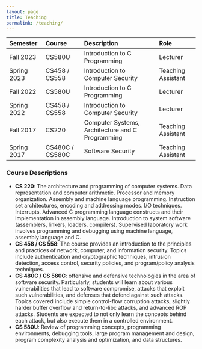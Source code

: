 ```yaml
---
layout: page
title: Teaching
permalink: /teaching/
---
```


| Semester    | Course          | Description                                      | Role               |
|:------------|:----------------|:-------------------------------------------------|:-------------------|
| Fall 2023   | CS580U          | Introduction to C Programming                    | Lecturer           |
| Spring 2023 | CS458 / CS558   | Introduction to Computer Security                | Teaching Assistant |
| Fall 2022   | CS580U          | Introduction to C Programming                    | Lecturer           |
| Spring 2022 | CS458 / CS558   | Introduction to Computer Security                | Lecturer           |
| Fall 2017   | CS220           | Computer Systems, Architecture and C Programming | Teaching Assistant |
| Spring 2017 | CS480C / CS580C | Software Security                                | Teaching Assistant |

### Course Descriptions

- **CS 220**: The architecture and programming of computer systems. Data representation and computer arithmetic. Processor and memory organization. Assembly and machine language programming. Instruction set architectures, encoding and addressing modes. I/O techniques. Interrupts. Advanced C programming language constructs and their implementation in assembly language. Introduction to system software (assemblers, linkers, loaders, compilers). Supervised laboratory work involves programming and debugging using machine language, assembly language and C.
- **CS 458 / CS 558**: The course provides an introduction to the principles and practices of network, computer, and information security. Topics include authentication and cryptographic techniques, intrusion detection, access control, security policies, and program/policy analysis techniques.
- **CS 480C / CS 580C**: offensive and defensive technologies in the area of software security. Particularly, students will learn about various vulnerabilities that lead to software compromise, attacks that exploit such vulnerabilities, and defenses that defend against such attacks. Topics covered include simple control-flow corruption attacks, slightly harder buffer overflow and return-to-libc attacks, and advanced ROP attacks. Students are expected to not only learn the concepts behind each attack, but also execute them in a controlled environment.
- **CS 580U**: Review of programming concepts, programming environments, debugging tools, large program management and design, program complexity analysis and optimization, and data structures. 
